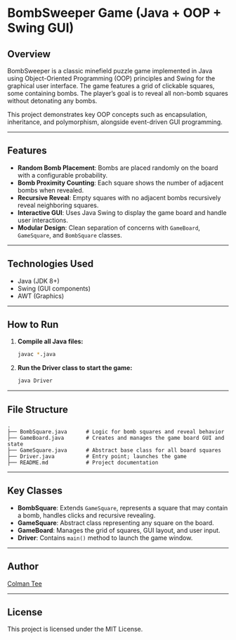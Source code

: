 # BombSweeper Game (Java + OOP + Swing GUI)

## Overview

BombSweeper is a classic minefield puzzle game implemented in Java using Object-Oriented Programming (OOP) principles and Swing for the graphical user interface. The game features a grid of clickable squares, some containing bombs. The player’s goal is to reveal all non-bomb squares without detonating any bombs.

This project demonstrates key OOP concepts such as encapsulation, inheritance, and polymorphism, alongside event-driven GUI programming.

---

## Features

- **Random Bomb Placement**: Bombs are placed randomly on the board with a configurable probability.
- **Bomb Proximity Counting**: Each square shows the number of adjacent bombs when revealed.
- **Recursive Reveal**: Empty squares with no adjacent bombs recursively reveal neighboring squares.
- **Interactive GUI**: Uses Java Swing to display the game board and handle user interactions.
- **Modular Design**: Clean separation of concerns with `GameBoard`, `GameSquare`, and `BombSquare` classes.

---

## Technologies Used

- Java (JDK 8+)
- Swing (GUI components)
- AWT (Graphics)

---

## How to Run

1. **Compile all Java files:**

   ```bash
   javac *.java
   ```

2. **Run the Driver class to start the game:**

   ```bash
   java Driver
   ```

---

## File Structure

```
.
├── BombSquare.java      # Logic for bomb squares and reveal behavior
├── GameBoard.java       # Creates and manages the game board GUI and state
├── GameSquare.java      # Abstract base class for all board squares
├── Driver.java          # Entry point; launches the game
├── README.md            # Project documentation
```

---

## Key Classes

* **BombSquare**: Extends `GameSquare`, represents a square that may contain a bomb, handles clicks and recursive revealing.
* **GameSquare**: Abstract class representing any square on the board.
* **GameBoard**: Manages the grid of squares, GUI layout, and user input.
* **Driver**: Contains `main()` method to launch the game window.

---

## Author
[Colman Tee](https://github.com/ColdTea15)

---

## License

This project is licensed under the MIT License.
